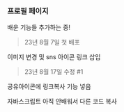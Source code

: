 ### 프로필 페이지

배운 기능들 추가하는 중!

> 23년 8월 7일 첫 배포

이미지 변경 및 sns 아이콘 링크 삽입

> 23년 8월 17일 수정 #1

공유아이콘에 링크복사 기능 넣음

자바스크립트 아직 안배워서 다른 코드 복사
